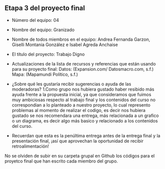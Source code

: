 ## Etapa 3 del proyecto final

- Número del equipo: 04
  
- Nombre del equipo: Granizado

- Nombre de todos miembros en el equipo: Andrea Fernanda Garzon, Giselli Montania González e Isabel Agreda Anchaise
 
- El título del proyecto: Trabajo Digno
  
- Actualizaciones de la lista de recursos y referencias que están usando para su proyecto final:
Datos: (Expansion.com/ Datosmacro.com, s.f.)
Mapa: (Mapamundi Político, s.f.)

- ¿Sobre qué les gustaría recibir sugerencias o ayuda de las moderadoras? 
1.Como grupo nos hubiera gustado haber resibido más ayuda frente a la propuesta inicial, ya que consideramos que fuimos muy ambiciosas respecto al trabajo final y los contenidos del curso no correspondian a lo planteado a nuestro proyecto, lo cual represento problemas al momento de realizar el codigo, es decir nos hubiera gustado se nos recomendara una entrega, más relacionada a un grafico o un diagrama, es decir algo más basico y relacionado a los contenidos del curso.
- Recuerdan que esta es la penúltima entrega antes de la entrega final y la presentación final, ¡así que aprovechan la oportunidad de recibir retroalimentación!

No se olviden de subir en su carpeta grupal en Github los códigos para el proyetco final que han escrito cada miembro del grupo.
